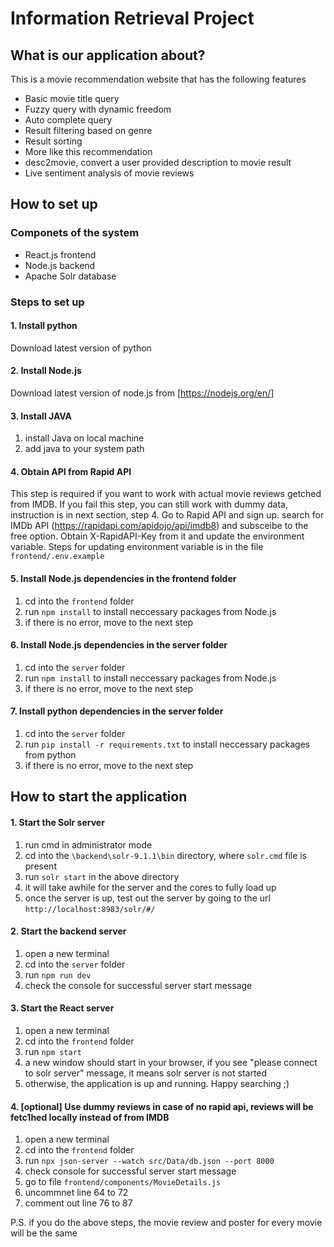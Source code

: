# Information Retrieval Project
## What is our application about?
This is a movie recommendation website that has the following features
- Basic movie title query
- Fuzzy query with dynamic freedom
- Auto complete query
- Result filtering based on genre
- Result sorting
- More like this recommendation
- desc2movie, convert a user provided description to movie result
- Live sentiment analysis of movie reviews

## How to set up

### Componets of the system
- React.js frontend
- Node.js backend 
- Apache Solr database

### Steps to set up

#### 1. Install python
Download latest version of python

#### 2. Install Node.js
Download latest version of node.js from [https://nodejs.org/en/]

#### 3. Install JAVA
1. install Java on local machine
2. add java to your system path

#### 4. Obtain API from Rapid API
This step is required if you want to work with actual movie reviews getched from IMDB. If you fail this step, you can still work with dummy data, instruction is in next section, step 4. Go to Rapid API and sign up. search for IMDb API (https://rapidapi.com/apidojo/api/imdb8) and subsceibe to the free option. Obtain X-RapidAPI-Key from it and update the environment variable. Steps for updating environment variable is in the file `frontend/.env.example`

#### 5. Install Node.js dependencies in the frontend folder
1. cd into the `frontend` folder
2. run `npm install` to install neccessary packages from Node.js
3. if there is no error, move to the next step

#### 6. Install Node.js dependencies in the server folder
1. cd into the `server` folder
2. run `npm install` to install neccessary packages from Node.js
3. if there is no error, move to the next step

#### 7. Install python dependencies in the server folder
1. cd into the `server` folder
2. run `pip install -r requirements.txt` to install neccessary packages from python
3. if there is no error, move to the next step

## How to start the application

#### 1. Start the Solr server
1. run cmd in administrator mode
2. cd into the `\backend\solr-9.1.1\bin` directory, where `solr.cmd` file is present
3. run `solr start` in the above directory
4. it will take awhile for the server and the cores to fully load up
5. once the server is up, test out the server by going to the url `http://localhost:8983/solr/#/`

#### 2. Start the backend server
1. open a new terminal
2. cd into the `server` folder
3. run `npm run dev`
4. check the console for successful server start message

#### 3. Start the React server
1. open a new terminal
2. cd into the `frontend` folder
3. run `npm start`
4. a new window should start in your browser, if you see "please connect to solr server" message, it means solr server is not started 
5. otherwise, the application is up and running. Happy searching ;)

#### 4. [optional] Use dummy reviews in case of no rapid api, reviews will be fetc1hed locally instead of from IMDB
1. open a new terminal
2. cd into the `frontend` folder
3. run `npx json-server --watch src/Data/db.json --port 8000`
4. check console for successful server start message
5. go to file `frontend/components/MovieDetails.js`
6. uncommnet line 64 to 72
7. comment out line 76 to 87

P.S. if you do the above steps, the movie review and poster for every movie will be the same

